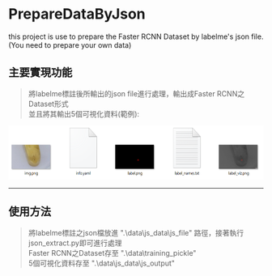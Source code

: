 # PrepareDataByJson
this project is use to prepare the Faster RCNN Dataset by labelme's json file.  
(You need to prepare your own data)

## 主要實現功能
> 將labelme標註後所輸出的json file進行處理，輸出成Faster RCNN之Dataset形式  
> 並且將其輸出5個可視化資料(範例):  
  
  <img src="https://github.com/minwei1997/PrepareDataByJson/blob/main/sample.PNG" width="556" height="106">
 

-------------------------
## 使用方法
> 將labelme標註之json檔放進 ".\data\js_data\js_file" 路徑，接著執行json_extract.py即可進行處理  
> Faster RCNN之Dataset存至 ".\data\training_pickle"  
> 5個可視化資料存至 ".\data\js_data\js_output"
